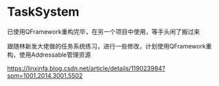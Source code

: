 # TaskSystem
已使用QFramework重构完毕，在另一个项目中使用，等手头闲了搬过来

跟随林新发大佬做的任务系统练习，进行一些修改，计划使用QFramework重构，使用Addressable管理资源

https://linxinfa.blog.csdn.net/article/details/119023984?spm=1001.2014.3001.5502

